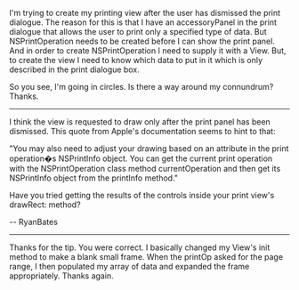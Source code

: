 I'm trying to create my printing view after the user has dismissed the print dialogue. The reason for this is that I have an accessoryPanel in the print dialogue that allows the user to print only a specified type of data. But NSPrintOperation needs to be created before I can show the print panel. And in order to create NSPrintOperation I need to supply it with a View. But, to create the view I need to know which data to put in it which is only described in the print dialogue box.

So you see, I'm going in circles. Is there a way around my connundrum? Thanks.

----

I think the view is requested to draw only after the print panel has been dismissed. This quote from Apple's documentation seems to hint to that:

"You may also need to adjust your drawing based on an attribute in the print operation�s NSPrintInfo object. You can get the current print operation with the NSPrintOperation class method currentOperation and then get its NSPrintInfo object from the printInfo method."

Have you tried getting the results of the controls inside your print view's drawRect: method?

-- RyanBates

----
Thanks for the tip. You were correct. I basically changed my View's init method to make a blank small frame. When the printOp asked for the page range, I then populated my array of data and expanded the frame appropriately. Thanks again.
